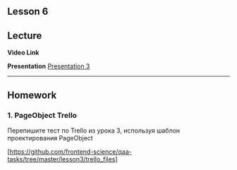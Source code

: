 Lesson 6
----
## Lecture

**Video Link** 

**Presentation** [Presentation 3](https://www.dropbox.com/s/6afk3lkk12083ya/)

----
## Homework

### 1. PageObject Trello

Перепишите тест по Trello из урока 3, используя шаблон проектирования PageObject

[https://github.com/frontend-science/qaa-tasks/tree/master/lesson3/trello_files]
